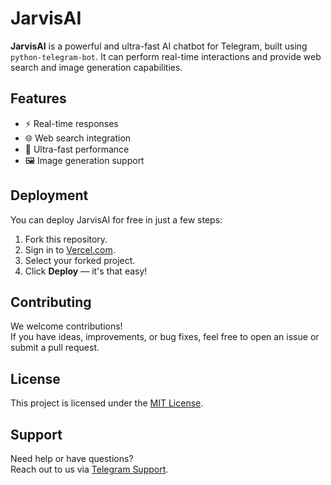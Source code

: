 # JarvisAI

**JarvisAI** is a powerful and ultra-fast AI chatbot for Telegram, 
built using `python-telegram-bot`. It can perform real-time interactions and provide web search and image generation capabilities.

## Features

- ⚡ Real-time responses  
- 🌐 Web search integration  
- 🚀 Ultra-fast performance  
- 🖼️ Image generation support  

## Deployment

You can deploy JarvisAI for free in just a few steps:

1. Fork this repository.
2. Sign in to [Vercel.com](https://vercel.com).
3. Select your forked project.
4. Click **Deploy** — it's that easy!

## Contributing

We welcome contributions!  
If you have ideas, improvements, or bug fixes, feel free to open an issue or submit a pull request.

## License

This project is licensed under the [MIT License](LICENSE).

## Support

Need help or have questions?  
Reach out to us via [Telegram Support](https://t.me/XBOTSUPPORTS).
